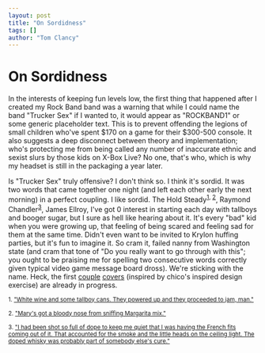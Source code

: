 ```yaml
---
layout: post
title: "On Sordidness"
tags: []
author: "Tom Clancy"
---
```


# On Sordidness

In the interests of keeping fun levels low, the first thing that happened after I created my Rock Band band was a warning that while I could name the band "Trucker Sex" if I wanted to, it would appear as "ROCKBAND1" or some generic placeholder text. This is to prevent offending the legions of small children who've spent $170 on a game for their $300-500 console. It also suggests a deep disconnect between theory and implementation; who's protecting me from being called any number of inaccurate ethnic and sexist slurs by those kids on X-Box Live? No one, that's who, which is why my headset is still in the packaging a year later.

Is "Trucker Sex" truly offensive? I don't think so. I think it's sordid. It was two words that came together one night (and left each other early the next morning) in a perfect coupling. I like sordid. The Hold Steady<sup><a href="#foot1">1</a>, <a href="#foot2">2</a></sup>, Raymond Chandler<sup><a href="#foot3">3</a></sup>, James Ellroy, I've got 0 interest in starting each day with tallboys and booger sugar, but I sure as hell like hearing about it. It's every "bad" kid when you were growing up, that feeling of being scared and feeling sad for them at the same time. Didn't even want to be invited to Krylon huffing parties, but it's fun to imagine it. So cram it, failed nanny from Washington state (and cram that tone of "Do you really want to go through with this"; you ought to be praising me for spelling two consecutive words correctly given typical video game message board dross). We're sticking with the name. Heck, the first <a href="http://img139.imageshack.us/my.php?image=tsbombinthehighwayuq7.jpg" target="_blank">couple</a> <a href="http://img165.imageshack.us/img165/2969/tsnevermellowdx1.jpg" target="_blank">covers</a> (inspired by chico's inspired design exercise) are already in progress.

<p id="foot1"><small>1. <a href="http://www.theholdsteady.com/lyrics.php#misc5" target="_blank">"White wine and some tallboy cans. They powered up and they proceeded to jam, man."</a></small></p>
<p id="foot2"><small>2. <a href="http://www.theholdsteady.com/lyrics.php#AKM3" target="_blank">"Mary's got a bloody nose from sniffing Margarita mix."</a></small></p>
<p id="foot3"><small>3. <a href="http://www.ae-lib.org.ua/texts-c/chandler__the_man_who_liked_dogs__en.htm#04" target="_blank">"I had been shot so full of dope to keep me quiet that I was having the French fits coming out of it. That accounted for the smoke and the little heads on the ceiling light. The doped whisky was probably part of somebody else's cure."</a></small></p>
